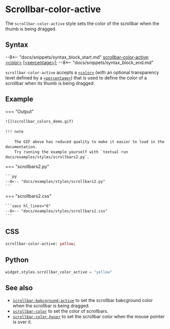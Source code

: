 # Scrollbar-color-active

The `scrollbar-color-active` style sets the color of the scrollbar when the thumb is being dragged.

## Syntax

--8<-- "docs/snippets/syntax_block_start.md"
<a href="./scrollbar_color_active">scrollbar-color-active</a>: <a href="../../css_types/color">&lt;color&gt;</a> [<a href="../../css_types/percentage">&lt;percentage&gt;</a>];
--8<-- "docs/snippets/syntax_block_end.md"

`scrollbar-color-active` accepts a [`<color>`](../../../css_types/color) (with an optional transparency level defined by a [`<percentage>`](../../../css_types/percentage)) that is used to define the color of a scrollbar when its thumb is being dragged.

## Example

=== "Output"

    ![](scrollbar_colors_demo.gif)

    !!! note

        The GIF above has reduced quality to make it easier to load in the documentation.
        Try running the example yourself with `textual run docs/examples/styles/scrollbars2.py`.

=== "scrollbars2.py"

    ```py
    --8<-- "docs/examples/styles/scrollbars2.py"
    ```

=== "scrollbars2.css"

    ```sass hl_lines="6"
    --8<-- "docs/examples/styles/scrollbars2.css"
    ```

## CSS

```sass
scrollbar-color-active: yellow;
```

## Python

```py
widget.styles.scrollbar_color_active = "yellow"
```

## See also

 - [`scrollbar-bakcground-active`](./scrollbar_color_active.md) to set the scrollbar bakcground color when the scrollbar is being dragged.
 - [`scrollbar-color`](./scrollbar_color.md) to set the color of scrollbars.
 - [`scrollbar-color-hover`](./scrollbar_color_hover.md) to set the scrollbar color when the mouse pointer is over it.
